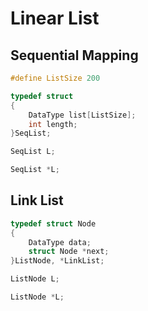 # Linear List

## Sequential Mapping

```c
#define ListSize 200

typedef struct
{
    DataType list[ListSize];
    int length;
}SeqList;
```

```c
SeqList L;
```

```c
SeqList *L;
```

## Link List

```c
typedef struct Node
{
    DataType data;
    struct Node *next;
}ListNode, *LinkList;
```

```c
ListNode L;
```

```c
ListNode *L;
```



